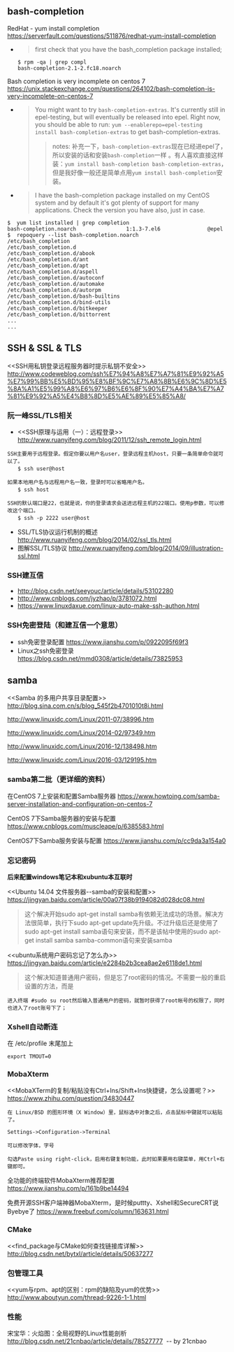 
## bash-completion

RedHat - yum install completion https://serverfault.com/questions/511876/redhat-yum-install-completion
- > first check that you have the bash_completion package installed;
  ```
  $ rpm -qa | grep compl
  bash-completion-2.1-2.fc18.noarch
  ```

Bash completion is very incomplete on centos 7 https://unix.stackexchange.com/questions/264102/bash-completion-is-very-incomplete-on-centos-7
- > You might want to try `bash-completion-extras`. It's currently still in epel-testing, but will eventually be released into epel. Right now, you should be able to run: `yum --enablerepo=epel-testing install bash-completion-extras` to get bash-completion-extras.
  >> notes: 补充一下，`bash-completion-extras`现在已经进epel了，所以安装的话和安装`bash-completion`一样 。有人喜欢直接这样装：`yum install bash-completion bash-completion-extras`，但是我好像一般还是简单点用`yum install bash-completion`安装。
- > I have the bash-completion package installed on my CentOS system and by default it's got plenty of support for many applications. Check the version you have also, just in case.
```
$  yum list installed | grep completion
bash-completion.noarch                1:1.3-7.el6               @epel
$  repoquery --list bash-completion.noarch 
/etc/bash_completion
/etc/bash_completion.d
/etc/bash_completion.d/abook
/etc/bash_completion.d/ant
/etc/bash_completion.d/apt
/etc/bash_completion.d/aspell
/etc/bash_completion.d/autoconf
/etc/bash_completion.d/automake
/etc/bash_completion.d/autorpm
/etc/bash_completion.d/bash-builtins
/etc/bash_completion.d/bind-utils
/etc/bash_completion.d/bitkeeper
/etc/bash_completion.d/bittorrent
...
...
```

## SSH & SSL & TLS

<<SSH用私钥登录远程服务器时提示私钥不安全>>
http://www.codeweblog.com/ssh%E7%94%A8%E7%A7%81%E9%92%A5%E7%99%BB%E5%BD%95%E8%BF%9C%E7%A8%8B%E6%9C%8D%E5%8A%A1%E5%99%A8%E6%97%B6%E6%8F%90%E7%A4%BA%E7%A7%81%E9%92%A5%E4%B8%8D%E5%AE%89%E5%85%A8/

### 阮一峰SSL/TLS相关
- <<SSH原理与运用（一）：远程登录>> http://www.ruanyifeng.com/blog/2011/12/ssh_remote_login.html
```
SSH主要用于远程登录。假定你要以用户名user，登录远程主机host，只要一条简单命令就可以了。
　　$ ssh user@host

如果本地用户名与远程用户名一致，登录时可以省略用户名。
　　$ ssh host
  
SSH的默认端口是22，也就是说，你的登录请求会送进远程主机的22端口。使用p参数，可以修改这个端口。
　　$ ssh -p 2222 user@host
```
- SSL/TLS协议运行机制的概述 http://www.ruanyifeng.com/blog/2014/02/ssl_tls.html
- 图解SSL/TLS协议 http://www.ruanyifeng.com/blog/2014/09/illustration-ssl.html

### SSH建互信

- http://blog.csdn.net/seeyouc/article/details/53102280
- http://www.cnblogs.com/jyzhao/p/3781072.html
- https://www.linuxdaxue.com/linux-auto-make-ssh-authon.html

### SSH免密登陆（和建互信一个意思）

- ssh免密登录配置 https://www.jianshu.com/p/0922095f69f3
- Linux之ssh免密登录 https://blog.csdn.net/mmd0308/article/details/73825953

## samba

<<Samba 的多用户共享目录配置>>
http://blog.sina.com.cn/s/blog_545f2b4701010t8i.html

http://www.linuxidc.com/Linux/2011-07/38996.htm

http://www.linuxidc.com/Linux/2014-02/97349.htm

http://www.linuxidc.com/Linux/2016-12/138498.htm

http://www.linuxidc.com/Linux/2016-03/129195.htm

### samba第二批（更详细的资料）

在CentOS 7上安装和配置Samba服务器 https://www.howtoing.com/samba-server-installation-and-configuration-on-centos-7

CentOS 7下Samba服务器的安装与配置 https://www.cnblogs.com/muscleape/p/6385583.html

CentOS7下Samba服务安装与配置 https://www.jianshu.com/p/cc9da3a154a0

### 忘记密码

**后来配置windows笔记本和xubuntu本互联时**

<<Ubuntu 14.04 文件服务器--samba的安装和配置>> 
https://jingyan.baidu.com/article/00a07f38b9194082d028dc08.html
> 这个解决开始sudo apt-get install samba有依赖无法成功的场景。解决方法很简单，执行下sudo apt-get update先升级。不过升级后还是使用了sudo apt-get install samba语句来安装，而不是该帖中使用的sudo apt-get install samba samba-common语句来安装samba

<<ubuntu系统用户密码忘记了怎么办>>
https://jingyan.baidu.com/article/e2284b2b3cea8ae2e6118de1.html
> 这个解决知道普通用户密码，但是忘了root密码的情况。不需要一般的重启设置的方法，而是
```
进入终端 #sudo su root然后输入普通用户的密码，就暂时获得了root帐号的权限了，同时也进入了root账号下了；
```

### Xshell自动断连
在 /etc/profile 末尾加上 
```
export TMOUT=0
```

### MobaXterm

<<MobaXTerm的复制/粘贴没有Ctrl+Ins/Shift+Ins快捷键，怎么设置呢？>>
https://www.zhihu.com/question/34830447
```
在 Linux/BSD 的图形环境（X Window）里，鼠标选中对象之后，点击鼠标中键就可以粘贴了。
```
```
Settings->Configuration->Terminal

可以修改字体，字号

勾选Paste using right-click，启用右键复制功能，此时如果要用右键菜单，用Ctrl+右键即可。
```

全功能的终端软件MobaXterm推荐配置
https://www.jianshu.com/p/161b9be14494

免费开源SSH客户端神器MobaXterm，是时候puttty、Xshell和SecureCRT说Byebye了 https://www.freebuf.com/column/163631.html

### CMake
<<find_package与CMake如何查找链接库详解>>
http://blog.csdn.net/bytxl/article/details/50637277

### 包管理工具

<<yum与rpm、apt的区别：rpm的缺陷及yum的优势>>
http://www.aboutyun.com/thread-9226-1-1.html

### 性能

宋宝华：火焰图：全局视野的Linux性能剖析
http://blog.csdn.net/21cnbao/article/details/78527777  -- by 21cnbao
